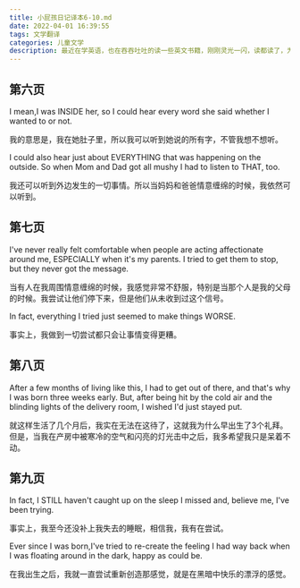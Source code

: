 ```yaml
---
title: 小屁孩日记译本6-10.md
date: 2022-04-01 16:39:55
tags: 文学翻译
categories: 儿童文学
description: 最近在学英语，也在吞吞吐吐的读一些英文书籍，刚刚灵光一闪，读都读了，为啥不把它记录下来，索性就搞一个中文译本吧！哈哈哈哈，哥们从今以后可能又要多一个title了，儿童英文读物翻译家
---
```


## 第六页

I mean,I was INSIDE her, so I could hear every word she said whether I wanted to or not.

我的意思是，我在她肚子里，所以我可以听到她说的所有字，不管我想不想听。

I could also hear just about EVERYTHING that was happening on the outside. So when Mom and Dad got all mushy I had to listen to THAT, too.

我还可以听到外边发生的一切事情。所以当妈妈和爸爸情意缠绵的时候，我依然可以听到。

## 第七页

I've never really felt comfortable when people are acting affectionate around me, ESPECIALLY when it's my parents. I tried to get them to stop, but they never got the message.

当有人在我周围情意缠绵的时候，我感觉非常不舒服，特别是当那个人是我的父母的时候。我尝试让他们停下来，但是他们从未收到过这个信号。

In fact, everything I tried just seemed to make things WORSE.

事实上，我做到一切尝试都只会让事情变得更糟。

## 第八页

After a few months of living like this, I had to get out of there, and that's why I was born three weeks early. But, after being hit by the cold air and the blinding lights of the delivery room, I wished I'd just stayed put.

就这样生活了几个月后，我实在无法在这待了，这就我为什么早出生了3个礼拜。但是，当我在产房中被寒冷的空气和闪亮的灯光击中之后，我多希望我只是呆着不动。

## 第九页

In fact, I STILL haven't caught up on the sleep I missed and, believe me, I've been trying.

事实上，我至今还没补上我失去的睡眠，相信我，我有在尝试。

Ever since I was born,I've tried to re-create the feeling I had way back when I was floating around in the dark, happy as could be.

在我出生之后，我就一直尝试重新创造那感觉，就是在黑暗中快乐的漂浮的感觉。




